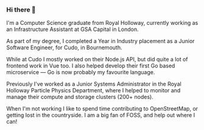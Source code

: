 ### Hi there 👋

I'm a Computer Science graduate from Royal Holloway, currently working as an Infrastructure Assistant at GSA Capital in London.

As part of my degree, I completed a Year in Industry placement as a Junior Software Engineer, for Cudo, in Bournemouth. 

While at Cudo I mostly worked on their Node.js API, but did quite a lot of frontend work in Vue too. I also helped develop their first Go based microservice — Go is now probably my favourite language.

Previously I've worked as a Junior Systems Administrator in the Royal Holloway Particle Physics Department, where I helped to monitor and manage their compute and storage clusters (200+ nodes).

When I'm not working I like to spend time contributing to OpenStreetMap, or getting lost in the countryside. I am a big fan of FOSS, and help out where I can!

<!--
**GeorgeHoneywood/GeorgeHoneywood** is a ✨ _special_ ✨ repository because its `README.md` (this file) appears on your GitHub profile.

Here are some ideas to get you started:

- 🔭 I’m currently working on ...
- 🌱 I’m currently learning ...
- 👯 I’m looking to collaborate on ...
- 🤔 I’m looking for help with ...
- 💬 Ask me about ...
- 📫 How to reach me: ...
- 😄 Pronouns: ...
- ⚡ Fun fact: ...
-->
